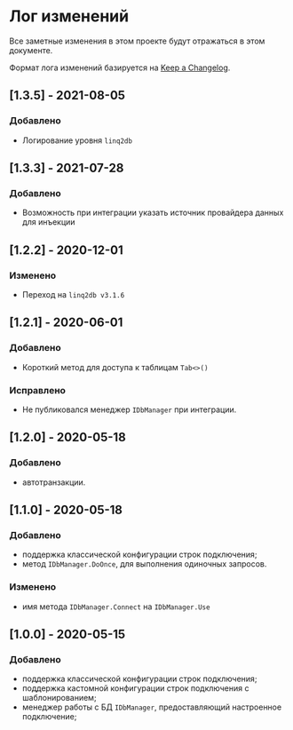 # Лог изменений

Все заметные изменения в этом проекте будут отражаться в этом документе.

Формат лога изменений базируется на [Keep a Changelog](https://keepachangelog.com/en/1.0.0/).

## [1.3.5] - 2021-08-05

### Добавлено

* Логирование уровня `linq2db`

## [1.3.3] - 2021-07-28

### Добавлено

* Возможность при интеграции указать источник провайдера данных для инъекции

## [1.2.2] - 2020-12-01

### Изменено

* Переход на `linq2db v3.1.6`

## [1.2.1] - 2020-06-01

### Добавлено

* Короткий метод для доступа к таблицам `Tab<>()`

### Исправлено

* Не публиковался менеджер `IDbManager` при интеграции.

## [1.2.0] - 2020-05-18

### Добавлено

* автотранзакции.

## [1.1.0] - 2020-05-18

### Добавлено

* поддержка классической конфигурации строк подключения;
* метод `IDbManager.DoOnce`, для выполнения одиночных запросов.

### Изменено

* имя метода `IDbManager.Connect` на `IDbManager.Use`

## [1.0.0] - 2020-05-15

### Добавлено

* поддержка классической конфигурации строк подключения;
* поддержка кастомной конфигурации строк подключения с шаблонированием;
* менеджер работы с БД `IDbManager`, предоставляющий настроенное подключение;

